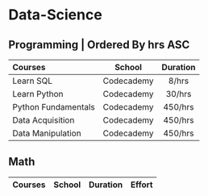# Data-Science

## Programming | Ordered By hrs ASC
Courses | School | Duration
:-- | :--: | :--:
Learn SQL | Codecademy | 8/hrs
Learn Python | Codecademy | 30/hrs
Python Fundamentals | Codecademy | 450/hrs
Data Acquisition | Codecademy | 450/hrs
Data Manipulation | Codecademy | 450/hrs

## Math
Courses | School | Duration | Effort
:-- | :--: | :--: | :--:
